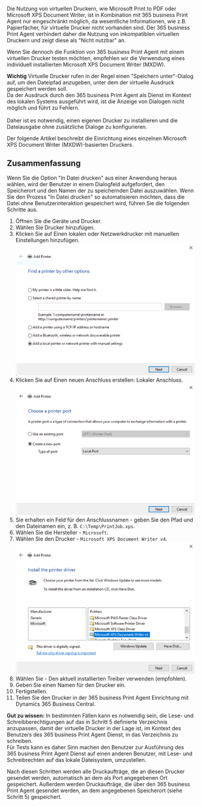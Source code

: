 Die Nutzung von virtuellen Druckern, wie Microsoft Print to PDF oder Microsoft XPS Document Writer, ist in Kombination mit 365 business Print Agent nur eingeschränkt möglich, da wesentliche Informationen, wie z.B. Papierfächer, für virtuelle Drucker nicht vorhanden sind.
Der 365 business Print Agent verhindert daher die Nutzung von inkompatiblen virtuellen Druckern und zeigt diese als "Nicht nutzbar" an.

Wenn Sie dennoch die Funktion von 365 business Print Agent mit einem virtuellen Drucker testen möchten, empfehlen wir die Verwendung eines individuell installierten Microsoft XPS Document Writer (MXDW).

<div class="alert alert-notice">
    <i class="fa-solid fa-lightbulb"></i> <strong>Wichtig</strong> Virtuelle Drucker rufen in der Regel einen "Speichern unter"-Dialog auf, um den Dateipfad anzugeben, unter dem der virtuelle Ausdruck gespeichert werden soll.<br>Da der Ausdruck durch den 365 business Print Agent als Dienst im Kontext des lokalen Systems ausgeführt wird, ist die Anzeige von Dialogen nicht möglich und führt zu Fehlern.<br><br>Daher ist es notwendig, einen eigenen Drucker zu installieren und die Dateiausgabe ohne zusätzliche Dialoge zu konfigurieren.
</div>

Der folgende Artikel beschreibt die Einrichtung eines einzelnen Microsoft XPS Document Writer (MXDW)-basierten Druckers.

## Zusammenfassung

Wenn Sie die Option "In Datei drucken" aus einer Anwendung heraus wählen, wird der Benutzer in einem Dialogfeld aufgefordert, den Speicherort und den Namen der zu speichernden Datei auszuwählen. Wenn Sie den Prozess "In Datei drucken" so automatisieren möchten, dass die Datei ohne Benutzerinteraktion gespeichert wird, führen Sie die folgenden Schritte aus.

1. Öffnen Sie die Geräte und Drucker.
2. Wählen Sie Drucker hinzufügen.
3. Klicken Sie auf Einen lokalen oder Netzwerkdrucker mit manuellen Einstellungen hinzufügen.<br>![Find a printer by other options dialog](/assets/images/365-business-print-agent/1062d8a1ab2ec8922f457cc23dd6c50d8f6b1bc0f58344d43481ea4b962d11eb.png)
4. Klicken Sie auf Einen neuen Anschluss erstellen: Lokaler Anschluss.<br>![Create a new port: Local Port](/assets/images/365-business-print-agent/7ab8a8f098dcb9c886ac9540a3b8e967fe476b3aa49d4d3628d833995079056e.png)
5. Sie erhalten ein Feld für den Anschlussnamen - geben Sie den Pfad und den Dateinamen ein, z. B. `C:\Temp\PrintJob.xps`.
6. Wählen Sie die Hersteller - `Microsoft`.
7. Wählen Sie den Drucker - `Microsoft XPS Document Writer v4`.<br>![Install the printer driver dialog](/assets/images/365-business-print-agent/9c5fc601bb9842bccf3df601502307b88455e37363aad807034ad5df2a3c9780.png)
8. Wählen Sie - Den aktuell installierten Treiber verwenden (empfohlen).
9. Geben Sie einen Namen für den Drucker ein.
10. Fertigstellen.
11. Teilen Sie den Drucker in der 365 business Print Agent Einrichtung mit Dynamics 365 Business Central.

<div class="alert alert-notice">
    <i class="fa-solid fa-lightbulb"></i> <strong>Gut zu wissen:</strong> In bestimmten Fällen kann es notwendig sein, die Lese- und Schreibberechtigungen auf das in Schritt 5 definierte Verzeichnis anzupassen, damit der virtuelle Drucker in der Lage ist, im Kontext des Benutzers des 365 business Print Agent Dienst, in das Verzeichnis zu schreiben.<br>Für Tests kann es daher Sinn machen den Benutzer zur Ausführung des 365 business Print Agent Dienst auf einen anderen Benutzer, mit Lese- und Schreibrechten auf das lokale Dateisystem, umzustellen.
</div>

Nach diesen Schritten werden alle Druckaufträge, die an diesen Drucker gesendet werden, automatisch an dem als Port angegebenen Ort gespeichert. Außerdem werden Druckaufträge, die über den 365 business Print Agent gesendet werden, an dem angegebenen Speicherort (siehe Schritt 5) gespeichert.